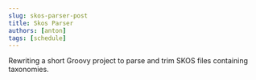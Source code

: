 ```yaml
---
slug: skos-parser-post
title: Skos Parser
authors: [anton]
tags: [schedule]
---
```


Rewriting a short Groovy project to parse and trim SKOS 
files containing taxonomies.